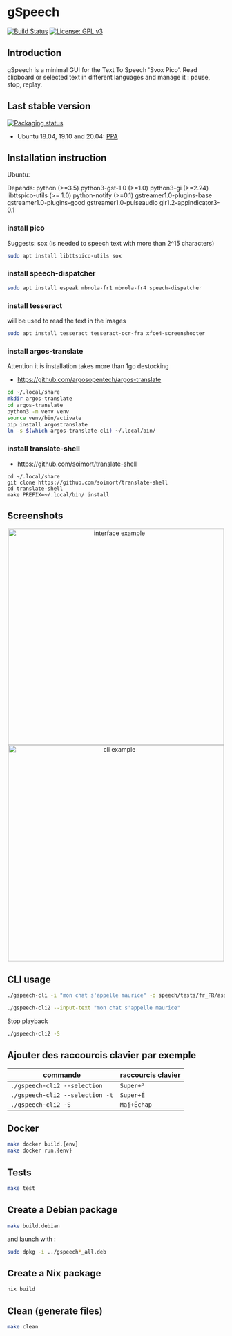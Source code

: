 # gSpeech

[![Build Status](https://travis-ci.org/mothsART/gSpeech.png?branch=master)](https://travis-ci.org/mothsART/gSpeech)
[![License: GPL v3](https://img.shields.io/badge/License-GPLv3-blue.svg)](https://www.gnu.org/licenses/gpl-3.0)

## Introduction

gSpeech is a minimal GUI for the Text To Speech 'Svox Pico'.
Read clipboard or selected text in different languages and manage it : pause, stop, replay.

## Last stable version

[![Packaging status](https://repology.org/badge/vertical-allrepos/gspeech.svg)](https://repology.org/project/gspeech/versions)

- Ubuntu 18.04, 19.10 and 20.04: [PPA](https://launchpad.net/~jerem-ferry/+archive/ubuntu/tts)

## Installation instruction

Ubuntu:

Depends: python (>=3.5) python3-gst-1.0 (>=1.0) python3-gi (>=2.24) libttspico-utils (>= 1.0) python-notify (>=0.1) gstreamer1.0-plugins-base gstreamer1.0-plugins-good gstreamer1.0-pulseaudio gir1.2-appindicator3-0.1

### install pico

Suggests: sox (is needed to speech text with more than 2^15 characters)

```sh
sudo apt install libttspico-utils sox
```

### install speech-dispatcher

```sh
sudo apt install espeak mbrola-fr1 mbrola-fr4 speech-dispatcher
```

### install tesseract

will be used to read the text in the images

```sh
sudo apt install tesseract tesseract-ocr-fra xfce4-screenshooter
```

### install argos-translate

Attention it is installation takes more than 1go destocking

- https://github.com/argosopentech/argos-translate

```sh
cd ~/.local/share
mkdir argos-translate
cd argos-translate
python3 -m venv venv
source venv/bin/activate
pip install argostranslate
ln -s $(which argos-translate-cli) ~/.local/bin/
```

### install translate-shell

- https://github.com/soimort/translate-shell

```shell
cd ~/.local/share
git clone https://github.com/soimort/translate-shell
cd translate-shell
make PREFIX=~/.local/bin/ install
```

## Screenshots

<div align="center">
    <img src="./interface_example.png" alt="interface example" width="500"/>
    <img src="./cli_example.png" alt="cli example" width="500"/>
</div>

## CLI usage

```sh
./gspeech-cli -i "mon chat s'appelle maurice" -o speech/tests/fr_FR/assets/chat_maurice.wav
```

```sh
./gspeech-cli2 --input-text "mon chat s'appelle maurice"
```

Stop playback

```sh
./gspeech-cli2 -S
```

## Ajouter des raccourcis clavier par exemple

| commande                        | raccourcis clavier |
| ------------------------------- | ------------------ |
| `./gspeech-cli2 --selection`    | `Super+²`          |
| `./gspeech-cli2 --selection -t` | `Super+É`          |
| `./gspeech-cli2 -S`             | `Maj+Échap`        |

## Docker

```sh
make docker build.{env}
make docker run.{env}
```

## Tests

```sh
make test
```

## Create a Debian package

```sh
make build.debian
```

and launch with :

```sh
sudo dpkg -i ../gspeech*_all.deb
```

## Create a Nix package

```sh
nix build
```

## Clean (generate files)

```sh
make clean
```
